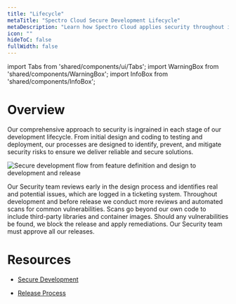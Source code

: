 ```yaml
---
title: "Lifecycle"
metaTitle: "Spectro Cloud Secure Development Lifecycle"
metaDescription: "Learn how Spectro Cloud applies security throughout its development lifecycle."
icon: ""
hideToC: false
fullWidth: false
---
```



import Tabs from 'shared/components/ui/Tabs';
import WarningBox from 'shared/components/WarningBox';
import InfoBox from 'shared/components/InfoBox';

# Overview

Our comprehensive approach to security is ingrained in each stage of our development lifecycle. From initial design and coding to testing and deployment, our processes are designed to identify, prevent, and mitigate security risks to ensure we deliver reliable and secure solutions. 

![Secure development flow from feature definition and design to development and release](/security_dev_lifecycle.png)

Our Security team reviews early in the design process and identifies real and potential issues, which are logged in a ticketing system. Throughout development and before release we conduct more reviews and automated scans for common vulnerabilities. Scans go beyond our own code to include third-party libraries and container images. Should any vulnerabilities be found, we block the release and apply remediations. Our Security team must approve all our releases.



# Resources

- [Secure Development](/security/lifecycle/secure-development)


- [Release Process](/security/lifecycle/release-process)


<br />


<br />


<br />


<br />